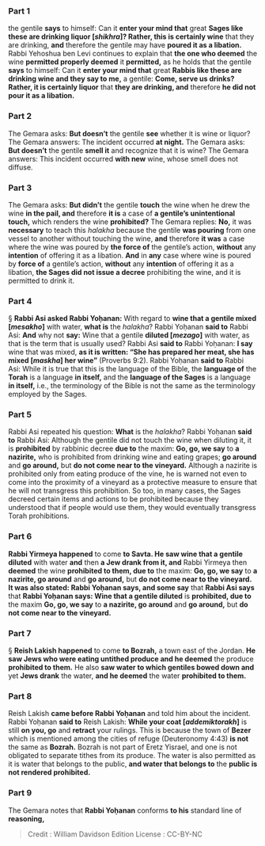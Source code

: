 
### Part 1
the gentile <b>says</b> to himself: Can it <b>enter your mind that</b> great <b>Sages like these are drinking liquor [<i>shikhra</i>]? Rather, this is certainly wine</b> that they are drinking, <b>and</b> therefore the gentile may have <b>poured it as a libation.</b> Rabbi Yehoshua ben Levi continues to explain that <b>the one who deemed</b> the wine <b>permitted properly deemed</b> it <b>permitted,</b> as he holds that the gentile <b>says</b> to himself: Can it <b>enter your mind that</b> great <b>Rabbis like these are drinking wine and they say to me,</b> a gentile: <b>Come, serve us drinks? Rather, it is certainly liquor</b> that <b>they are drinking, and</b> therefore <b>he did not pour it as a libation.</b>

### Part 2
The Gemara asks: <b>But doesn’t</b> the gentile <b>see</b> whether it is wine or liquor? The Gemara answers: The incident occurred <b>at night.</b> The Gemara asks: <b>But doesn’t</b> the gentile <b>smell it</b> and recognize that it is wine? The Gemara answers: This incident occurred <b>with new</b> wine, whose smell does not diffuse.

### Part 3
The Gemara asks: <b>But didn’t</b> the gentile <b>touch</b> the wine when he drew the wine <b>in the pail, and</b> therefore <b>it is</b> a case of <b>a gentile’s unintentional touch,</b> which renders the wine <b>prohibited?</b> The Gemara replies: <b>No,</b> it was <b>necessary</b> to teach this <i>halakha</i> because the gentile <b>was pouring</b> from one vessel to another without touching the wine, <b>and</b> therefore <b>it was</b> a case where the wine was poured by <b>the force of</b> the gentile’s action, <b>without</b> any <b>intention</b> of offering it as a libation. <b>And</b> in <b>any</b> case where wine is poured by <b>force of</b> a gentile’s action, <b>without</b> any <b>intention</b> of offering it as a libation, <b>the Sages did not issue a decree</b> prohibiting the wine, and it is permitted to drink it.

### Part 4
§ <b>Rabbi Asi asked Rabbi Yoḥanan:</b> With regard to <b>wine that a gentile mixed [<i>mesakho</i>]</b> with water, <b>what is</b> the <i>halakha</i>? Rabbi Yoḥanan <b>said to</b> Rabbi Asi: <b>And</b> why not <b>say:</b> Wine that a gentile <b>diluted [<i>mezago</i>]</b> with water, as that is the term that is usually used? Rabbi Asi <b>said to</b> Rabbi Yoḥanan: <b>I say</b> wine that was mixed, <b>as it is written: “She has prepared her meat, she has mixed [<i>maskha</i>] her wine”</b> (Proverbs 9:2). Rabbi Yoḥanan <b>said to</b> Rabbi Asi: While it is true that this is the language of the Bible, the <b>language of</b> the <b>Torah</b> is a language <b>in itself,</b> and the <b>language of the Sages</b> is a language <b>in itself,</b> i.e., the terminology of the Bible is not the same as the terminology employed by the Sages.

### Part 5
Rabbi Asi repeated his question: <b>What</b> is the <i>halakha</i>? Rabbi Yoḥanan <b>said to</b> Rabbi Asi: Although the gentile did not touch the wine when diluting it, it is <b>prohibited</b> by rabbinic decree <b>due to</b> the maxim: <b>Go, go, we say</b> to <b>a nazirite,</b> who is prohibited from drinking wine and eating grapes; <b>go around</b> and <b>go around,</b> but <b>do not come near to the vineyard.</b> Although a nazirite is prohibited only from eating produce of the vine, he is warned not even to come into the proximity of a vineyard as a protective measure to ensure that he will not transgress this prohibition. So too, in many cases, the Sages decreed certain items and actions to be prohibited because they understood that if people would use them, they would eventually transgress Torah prohibitions.

### Part 6
<b>Rabbi Yirmeya happened</b> to come <b>to Savta. He saw wine that a gentile diluted</b> with water <b>and</b> then <b>a Jew drank from it, and</b> Rabbi Yirmeya then <b>deemed</b> the wine <b>prohibited to them, due to</b> the maxim: <b>Go, go, we say</b> to <b>a nazirite, go around</b> and <b>go around,</b> but <b>do not come near to the vineyard. It was also stated: Rabbi Yoḥanan says, and some say</b> that <b>Rabbi Asi says</b> that <b>Rabbi Yoḥanan says: Wine that a gentile diluted</b> is <b>prohibited, due to</b> the maxim <b>Go, go, we say</b> to <b>a nazirite, go around</b> and <b>go around,</b> but <b>do not come near to the vineyard.</b>

### Part 7
§ <b>Reish Lakish happened</b> to come <b>to Bozrah,</b> a town east of the Jordan. <b>He saw Jews who were eating untithed produce and he deemed</b> the produce <b>prohibited to them.</b> He also <b>saw water to which gentiles bowed down and</b> yet <b>Jews drank</b> the water, <b>and he deemed</b> the water <b>prohibited to them.</b>

### Part 8
Reish Lakish <b>came before Rabbi Yoḥanan</b> and told him about the incident. Rabbi Yoḥanan <b>said to</b> Reish Lakish: <b>While your coat [<i>addemiktorakh</i>]</b> is still <b>on you, go</b> and <b>retract</b> your rulings. This is because the town of <b>Bezer</b> which is mentioned among the cities of refuge (Deuteronomy 4:43) <b>is not</b> the same as <b>Bozrah.</b> Bozrah is not part of Eretz Yisrael, and one is not obligated to separate tithes from its produce. The water is also permitted as it is water that belongs to the public, <b>and water that belongs to</b> the <b>public is not rendered prohibited.</b>

### Part 9
The Gemara notes that <b>Rabbi Yoḥanan</b> conforms <b>to his</b> standard line of <b>reasoning,</b>

>Credit : William Davidson Edition
>License : CC-BY-NC
